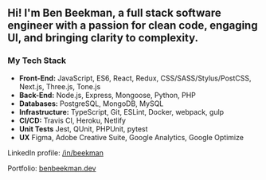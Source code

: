## Hi! I'm Ben Beekman, a full stack software engineer with a passion for clean code, engaging UI, and bringing clarity to complexity.

### My Tech Stack
* **Front-End:** JavaScript, ES6, React, Redux, CSS/SASS/Stylus/PostCSS, Next.js, Three.js, Tone.js
* **Back-End:** Node.js, Express, Mongoose, Python, PHP
* **Databases:** PostgreSQL, MongoDB, MySQL
* **Infrastructure:** TypeScript, Git, ESLint, Docker, webpack, gulp
* **CI/CD:** Travis CI, Heroku, Netlify
* **Unit Tests** Jest, QUnit, PHPUnit, pytest
* **UX** Figma, Adobe Creative Suite, Google Analytics, Google Optimize

LinkedIn profile: [/in/beekman](https://linkedin.com/in/beekman)

Portfolio: [benbeekman.dev](https://benbeekman.dev)
